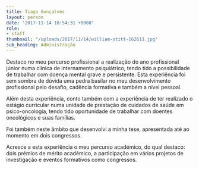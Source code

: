 ```yaml
---
title: Tiago Gonçalves
layout: person
date: '2017-11-14 10:54:31 +0000'
role:
- staff
thumbnail: "/uploads/2017/11/14/william-stitt-162611.jpg"
sub_heading: Administração
---
```


Destaco no meu percurso profissional a realização do ano profissional júnior numa clínica de internamento psiquiátrico, tendo tido a possibilidade de trabalhar com doença mental grave e
persistente. Esta experiência foi sem sombra de dúvida uma pedra basilar no meu desenvolvimento profissional pelo desafio, cadência formativa e também a nível pessoal.

Além desta experiência, conto também com a experiência de ter realizado o estágio curricular numa unidade de prestação de cuidados de saúde em psico-oncologia, tendo tido oportunidade de trabalhar com doentes oncológicos e suas famílias.

Foi também neste âmbito que desenvolvi a minha tese, apresentada até ao momento em dois congressos.

Acresce a esta experiência o meu percurso académico, do qual destaco: dois prémios de mérito académico, a participação em vários projetos de investigação e eventos formativos como congressos.

